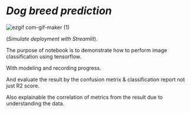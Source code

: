 # **_Dog breed prediction_**

![ezgif com-gif-maker (1)](https://user-images.githubusercontent.com/99895394/159035064-63e57043-7608-4632-aa74-b8ee8789182d.gif)

(_Simulate deployment with Streamlit_).



The purpose of notebook is to demonstrate how to perform image classification using tensorflow.

With modeling and recording progress.

And evaluate the result by the confusion metrix & classification report not just R2 score.

Also explainable the correlation of metrics from the result due to understanding the data.

